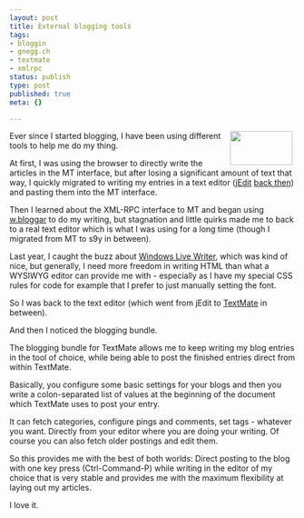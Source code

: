 ```yaml
---
layout: post
title: External blogging tools
tags:
- bloggin
- gnegg.ch
- textmate
- xmlrpc
status: publish
type: post
published: true
meta: {}

---
```

<!-- s9ymdb:22 --><a href="/uploads/blog-textmate.png"><img width='110' height='60' style="float: right; border: 0px; padding-left: 5px; padding-right: 5px;" src="/uploads/blog-textmate.serendipityThumb.png" alt="" /></a>
<p>Ever since I started blogging, I have been using different tools to help me do my thing.</p>
<p>At first, I was using the browser to directly write the articles in the MT interface, but after losing a significant amount of text that way, I quickly migrated to writing my entries in a text editor (<a href="http://www.jedit.org">jEdit</a> <a href="/archives/3-Why-I-like-jEdit.html">back then</a>) and pasting them into the MT interface.</p>
<p>Then I learned about the XML-RPC interface to MT and began using <a href="http://www.wbloggar.com/">w.bloggar</a> to do my writing, but stagnation and little quirks made me to back to a real text editor which is what I was using for a long time (though I migrated from MT to s9y in between).</p>
<p>Last year, I caught the buzz about <a href="http://windowslivewriter.spaces.live.com/">Windows Live Writer</a>, which was kind of nice, but generally, I need more freedom in writing HTML than what a WYSIWYG editor can provide me with - especially as I have my special CSS rules for code for example that I prefer to just manually setting the font.</p>
<p>So I was back to the text editor (which went from jEdit to <a href="http://www.textmate.com">TextMate</a> in between).</p>
<p>And then I noticed the blogging bundle.</p>
<p>The blogging bundle for TextMate allows me to keep writing my blog entries in the tool of choice, while being able to post the finished entries direct from within TextMate.</p>
<p>Basically, you configure some basic settings for your blogs and then you write a colon-separated list of values at the beginning of the document which TextMate uses to post your entry.</p>
<p>It can fetch categories, configure pings and comments, set tags - whatever you want. Directly from your editor where you are doing your writing. Of course you can also fetch older postings and edit them.</p>
<p>So this provides me with the best of both worlds: Direct posting to the blog with one key press (Ctrl-Command-P) while writing in the editor of my choice that is very stable and provides me with the maximum flexibility at laying out my articles.</p>
<p>I love it.</p>
